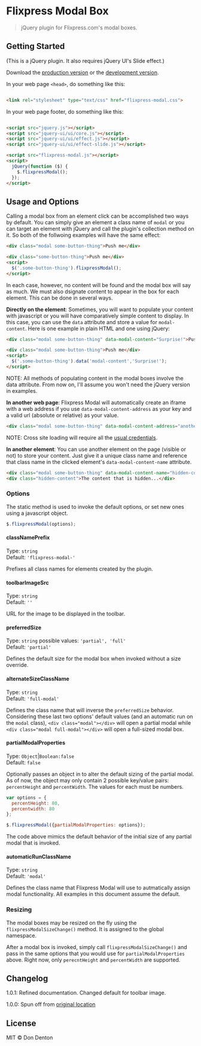 # Flixpress Modal Box

> jQuery plugin for Flixpress.com's modal boxes.


## Getting Started

(This is a jQuery plugin. It also requires jQuery UI's Slide effect.)

Download the [production version][min] or the [development version][max].

[min]: https://raw.githubusercontent.com/happycollision/jquery-flixpress-modal/master/dist/flixpress-modal.min.js
[max]: https://raw.githubusercontent.com/happycollision/jquery-flixpress-modal/master/dist/flixpress-modal.js

In your web page `<head>`, do something like this:

```html

<link rel="stylesheet" type="text/css" href="flixpress-modal.css">
```
In your web page footer, do something like this:

```html

<script src="jquery.js"></script>
<script src="jquery-ui/ui/core.js"></script>
<script src="jquery-ui/ui/effect.js"></script>
<script src="jquery-ui/ui/effect-slide.js"></script>

<script src="flixpress-modal.js"></script>
<script>
  jQuery(function ($) {
    $.flixpressModal();
  });
</script>
```

## Usage and Options

Calling a modal box from an element click can be accomplished two ways by default. You can simply give an element a class name of `modal` or you can target an element with jQuery and call the plugin's collection method on it. So both of the follwoing examples will have the same effect:

```html
<div class="modal some-button-thing">Push me</div>
```

```html
<div class="some-button-thing">Push me</div>
<script>
  $('.some-button-thing').flixpressModal();
</script>
```

In each case, however, no content will be found and the modal box will say as much. We must also dsignate content to appear in the box for each element. This can be done in several ways.

__Directly on the element__: Sometimes, you will want to populate your content with javascript or you will have comparatively simple content to display. In this case, you can use the `data` attribute and store a value for `modal-content`. Here is one example in plain HTML and one using jQuery:

```html
<div class="modal some-button-thing" data-modal-content="Surprise!">Push me</div>
```

```html
<div class="modal some-button-thing">Push me</div>
<script>
  $('.some-button-thing').data('modal-content','Surprise!');
</script>
```

NOTE: All methods of populating content in the modal boxes involve the data attribute. From now on, I'll assume you won't need the jQuery version in examples.

__In another web page__: Flixpress Modal will automatically create an iframe with a web address if you use `data-modal-content-address` as your key and a valid url (absolute or relative) as your value.

```html
<div class="modal some-button-thing" data-modal-content-address="another-page.html">Push me</div>
```

NOTE: Cross site loading will require all the [usual credentials](https://developer.mozilla.org/en-US/docs/Web/HTTP/Access_control_CORS).

__In another element__: You can use another element on the page (visible or not) to store your content. Just give it a unique class name and reference that class name in the clicked element's `data-modal-content-name` attribute.

```html
<div class="modal some-button-thing" data-modal-content-name="hidden-content">Push me</div>
<div class="hidden-content">The content that is hidden...</div>
```

### Options

The static method is used to invoke the default options, or set new ones using a javascript object.

```javascript
$.flixpressModal(options);
```

#### classNamePrefix

Type: `string`  
Default: `'flixpress-modal-'`

Prefixes all class names for elements created by the plugin.

#### toolbarImageSrc

Type: `string`  
Default: `''`

URL for the image to be displayed in the toolbar.

#### preferredSize

Type: `string` possible values: `'partial', 'full'`  
Default: `'partial'`

Defines the default size for the modal box when invoked without a size override.

#### alternateSizeClassName

Type: `string`  
Default: `'full-modal'`

Defines the class name that will inverse the `preferredSize` behavior. Considering these last two options' default values (and an automatic run on the `modal` class), `<div class="modal"></div>` will open a partial modal while `<div class="modal full-modal"></div>` will open a full-sized modal box.

#### partialModalProperties

Type: `Object`|`Boolean:false`  
Default: `false`

Optionally passes an object in to alter the default sizing of the partial modal. As of now, the object may only contain 2 possible key/value pairs: `percentHeight` and `percentWidth`. The values for each must be numbers.

```javascript
var options = {
  percentHeight: 80,
  percentwidth: 80
};

$.flixpressModal({partialModalProperties: options});
```

The code above mimics the default behavior of the initial size of any partial modal that is invoked.

#### automaticRunClassName

Type: `string`  
Default: `'modal'`

Defines the class name that Flixpress Modal will use to autmatically assign modal functionality. All examples in this document assume the default.

### Resizing

The modal boxes may be resized on the fly using the `flixpressModalSizeChange()` method. It is assigned to the global namespace.

After a modal box is invoked, simply call `flixpressModalSizeChange()` and pass in the same options that you would use for `partialModalProperties` above. Right now, only `perecntHeight` and `percentWidth` are supported.

## Changelog

1.0.1: Refined documentation. Changed default for toolbar image.

1.0.0: Spun off from [original location](http://github.com/happycollision/flixpress-static-prjects)

## License

MIT © Don Denton
